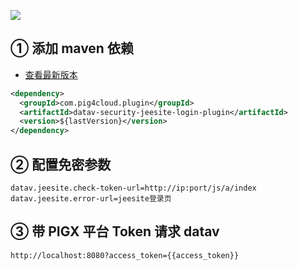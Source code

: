 ![](https://minio.pigx.vip/oss/1655478199.jpg)

## ① 添加 maven 依赖

- [查看最新版本](https://repo1.maven.org/maven2/com/pig4cloud/plugin/datav-security-jeesite-login-plugin/)

```xml
<dependency>
  <groupId>com.pig4cloud.plugin</groupId>
  <artifactId>datav-security-jeesite-login-plugin</artifactId>
  <version>${lastVersion}</version>
</dependency>
```

## ② 配置免密参数

```
datav.jeesite.check-token-url=http://ip:port/js/a/index
datav.jeesite.error-url=jeesite登录页
```

## ③ 带 PIGX 平台 Token 请求 datav

```shell
http://localhost:8080?access_token={{access_token}}
```
